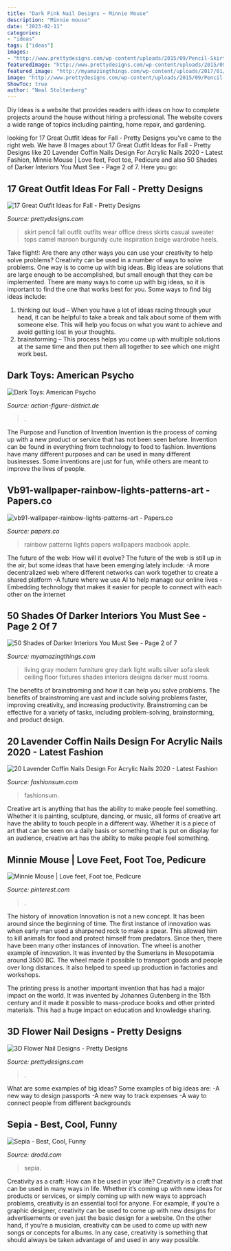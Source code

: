 ```yaml
---
title: "Dark Pink Nail Designs ~ Minnie Mouse"
description: "Minnie mouse"
date: "2023-02-11"
categories:
- "ideas"
tags: ["ideas"]
images:
- "http://www.prettydesigns.com/wp-content/uploads/2015/09/Pencil-Skirt.jpg"
featuredImage: "http://www.prettydesigns.com/wp-content/uploads/2015/09/Pencil-Skirt.jpg"
featured_image: "http://myamazingthings.com/wp-content/uploads/2017/01/dark-grey-living-room-furniture-74-stylish-mod.jpg"
image: "http://www.prettydesigns.com/wp-content/uploads/2015/09/Pencil-Skirt.jpg"
ShowToc: true
author: "Neal Stoltenberg"
---
```



Diy Ideas is a website that provides readers with ideas on how to complete projects around the house without hiring a professional. The website covers a wide range of topics including painting, home repair, and gardening. 

	

		
looking for 17 Great Outfit Ideas for Fall - Pretty Designs you've came to the right web. We have 8 Images about 17 Great Outfit Ideas for Fall - Pretty Designs like 20 Lavender Coffin Nails Design For Acrylic Nails 2020 - Latest Fashion, Minnie Mouse | Love feet, Foot toe, Pedicure and also 50 Shades of Darker Interiors You Must See - Page 2 of 7. Here you go:
		
    
## 17 Great Outfit Ideas For Fall - Pretty Designs

<img loading=lazy src="http://www.prettydesigns.com/wp-content/uploads/2015/09/Pencil-Skirt.jpg" onerror="this.onerror=null;this.src='https://tse3.mm.bing.net/th?id=OIP.paeq-mxH-YZzy1-7Gul5NgHaMy&amp;pid=15.1';" alt="17 Great Outfit Ideas for Fall - Pretty Designs">

_Source: prettydesigns.com_

>skirt pencil fall outfit outfits wear office dress skirts casual sweater tops camel maroon burgundy cute inspiration beige wardrobe heels. 

	

Take flight!: Are there any other ways you can use your creativity to help solve problems?
Creativity can be used in a number of ways to solve problems. One way is to come up with big ideas. Big ideas are solutions that are large enough to be accomplished, but small enough that they can be implemented. There are many ways to come up with big ideas, so it is important to find the one that works best for you. Some ways to find big ideas include: 
1) thinking out loud – When you have a lot of ideas racing through your head, it can be helpful to take a break and talk about some of them with someone else. This will help you focus on what you want to achieve and avoid getting lost in your thoughts. 
2) brainstorming – This process helps you come up with multiple solutions at the same time and then put them all together to see which one might work best.

    
## Dark Toys: American Psycho

<img loading=lazy src="https://action-figure-district.de/wp-content/uploads/2020/05/dt-americanPsycho03.jpg" onerror="this.onerror=null;this.src='https://tse2.mm.bing.net/th?id=OIP.BxvdAVWm0_CesHTaQAQ5QwHaLH&amp;pid=15.1';" alt="Dark Toys: American Psycho">

_Source: action-figure-district.de_

>. 

	

The Purpose and Function of Invention
Invention is the process of coming up with a new product or service that has not been seen before. Invention can be found in everything from technology to food to fashion. Inventions have many different purposes and can be used in many different businesses. Some inventions are just for fun, while others are meant to improve the lives of people.

    
## Vb91-wallpaper-rainbow-lights-patterns-art - Papers.co

<img loading=lazy src="http://papers.co/wallpaper/papers.co-vb91-wallpaper-rainbow-lights-patterns-art-36-3840x2400-4k-wallpaper.jpg" onerror="this.onerror=null;this.src='https://tse4.mm.bing.net/th?id=OIP.3IBH0EfeQwxm2AwiSNqlcAHaEo&amp;pid=15.1';" alt="vb91-wallpaper-rainbow-lights-patterns-art - Papers.co">

_Source: papers.co_

>rainbow patterns lights papers wallpapers macbook apple. 

	

The future of the web: How will it evolve?
The future of the web is still up in the air, but some ideas that have been emerging lately include: 
-A more decentralized web where different networks can work together to create a shared platform 
-A future where we use AI to help manage our online lives 
-Embedding technology that makes it easier for people to connect with each other on the internet

    
## 50 Shades Of Darker Interiors You Must See - Page 2 Of 7

<img loading=lazy src="http://myamazingthings.com/wp-content/uploads/2017/01/dark-grey-living-room-furniture-74-stylish-mod.jpg" onerror="this.onerror=null;this.src='https://tse1.mm.bing.net/th?id=OIP.vgxtJEpIUbti4MLnO0BnqgHaE7&amp;pid=15.1';" alt="50 Shades of Darker Interiors You Must See - Page 2 of 7">

_Source: myamazingthings.com_

>living gray modern furniture grey dark light walls silver sofa sleek ceiling floor fixtures shades interiors designs darker must rooms. 

	

The benefits of brainstroming and how it can help you solve problems.
The benefits of brainstroming are vast and include solving problems faster, improving creativity, and increasing productivity. Brainstroming can be effective for a variety of tasks, including problem-solving, brainstorming, and product design.

    
## 20 Lavender Coffin Nails Design For Acrylic Nails 2020 - Latest Fashion

<img loading=lazy src="https://fashionsum.com/wp-content/uploads/2020/04/9-2.jpg" onerror="this.onerror=null;this.src='https://tse4.mm.bing.net/th?id=OIP.anLS_OIJ8oO58nKR8IjElgHaKZ&amp;pid=15.1';" alt="20 Lavender Coffin Nails Design For Acrylic Nails 2020 - Latest Fashion">

_Source: fashionsum.com_

>fashionsum. 

	

Creative art is anything that has the ability to make people feel something. Whether it is painting, sculpture, dancing, or music, all forms of creative art have the ability to touch people in a different way. Whether it is a piece of art that can be seen on a daily basis or something that is put on display for an audience, creative art has the ability to make people feel something.

    
## Minnie Mouse | Love Feet, Foot Toe, Pedicure

<img loading=lazy src="https://i.pinimg.com/736x/e1/97/86/e1978690ba8a527dc07596675e5c2542--minnie-mouse-pedicure-ideas.jpg" onerror="this.onerror=null;this.src='https://tse1.mm.bing.net/th?id=OIP.WprtuusceeuaFezpEdj3HAHaJ3&amp;pid=15.1';" alt="Minnie Mouse | Love feet, Foot toe, Pedicure">

_Source: pinterest.com_

>. 

	

The history of innovation
Innovation is not a new concept. It has been around since the beginning of time. The first instance of innovation was when early man used a sharpened rock to make a spear. This allowed him to kill animals for food and protect himself from predators. Since then, there have been many other instances of innovation.
The wheel is another example of innovation. It was invented by the Sumerians in Mesopotamia around 3500 BC. The wheel made it possible to transport goods and people over long distances. It also helped to speed up production in factories and workshops.

The printing press is another important invention that has had a major impact on the world. It was invented by Johannes Gutenberg in the 15th century and it made it possible to mass-produce books and other printed materials. This had a huge impact on education and knowledge sharing.

    
## 3D Flower Nail Designs - Pretty Designs

<img loading=lazy src="https://www.prettydesigns.com/wp-content/uploads/2014/07/Blue-Nails1.jpg" onerror="this.onerror=null;this.src='https://tse1.mm.bing.net/th?id=OIP.eZvL7tmTXA7OdjUkIRRcqAHaJ4&amp;pid=15.1';" alt="3D Flower Nail Designs - Pretty Designs">

_Source: prettydesigns.com_

>. 

	

What are some examples of big ideas?
Some examples of big ideas are: 
-A new way to design passports 
-A new way to track expenses 
-A way to connect people from different backgrounds

    
## Sepia - Best, Cool, Funny

<img loading=lazy src="https://www.drodd.com/images16/sepia12.jpg" onerror="this.onerror=null;this.src='https://tse1.mm.bing.net/th?id=OIP.IUn6aLwDxfinF3XDMQxBqwHaHa&amp;pid=15.1';" alt="Sepia - Best, Cool, Funny">

_Source: drodd.com_

>sepia. 

	

Creativity as a craft: How can it be used in your life?
Creativity is a craft that can be used in many ways in life. Whether it’s coming up with new ideas for products or services, or simply coming up with new ways to approach problems, creativity is an essential tool for anyone. For example, if you’re a graphic designer, creativity can be used to come up with new designs for advertisements or even just the basic design for a website. On the other hand, if you’re a musician, creativity can be used to come up with new songs or concepts for albums. In any case, creativity is something that should always be taken advantage of and used in any way possible.

